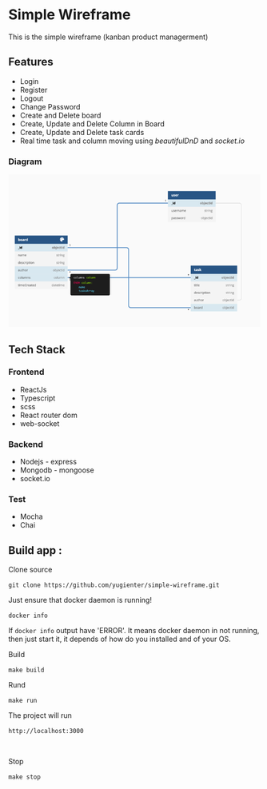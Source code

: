 # Simple Wireframe
This is the simple wireframe (kanban product managerment)

## Features
- Login
- Register
- Logout
- Change Password
- Create and Delete board
- Create, Update and Delete Column in Board
- Create, Update and Delete task cards
- Real time task and column moving using *beautifulDnD* and *socket.io*

### Diagram
![diagram](https://github.com/yugienter/simple-wireframe/blob/master/dbImage/dbdiagram.png)

## Tech Stack
### Frontend
- ReactJs
- Typescript
- scss
- React router dom
- web-socket

### Backend
- Nodejs - express
- Mongodb - mongoose
- socket.io

### Test
- Mocha
- Chai

## Build app :
Clone source 
```
git clone https://github.com/yugienter/simple-wireframe.git
```
Just ensure that docker daemon is running!

```
docker info
```
If ```docker info``` output have 'ERROR'.
It means docker daemon in not running, then just start it, it depends of how do you installed and of your OS.

Build 
```
make build
```

Rund
```
make run
```
The project will run 
```
http://localhost:3000
```
<br/>

Stop
```
make stop
```


